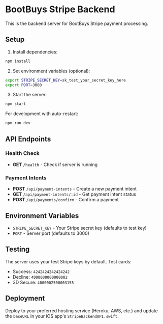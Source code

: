 # BootBuys Stripe Backend

This is the backend server for BootBuys Stripe payment processing.

## Setup

1. Install dependencies:
```bash
npm install
```

2. Set environment variables (optional):
```bash
export STRIPE_SECRET_KEY=sk_test_your_secret_key_here
export PORT=3000
```

3. Start the server:
```bash
npm start
```

For development with auto-restart:
```bash
npm run dev
```

## API Endpoints

### Health Check
- **GET** `/health` - Check if server is running

### Payment Intents
- **POST** `/api/payment-intents` - Create a new payment intent
- **GET** `/api/payment-intents/:id` - Get payment intent status
- **POST** `/api/payments/confirm` - Confirm a payment

## Environment Variables

- `STRIPE_SECRET_KEY` - Your Stripe secret key (defaults to test key)
- `PORT` - Server port (defaults to 3000)

## Testing

The server uses your test Stripe keys by default. Test cards:
- Success: `4242424242424242`
- Decline: `4000000000000002`
- 3D Secure: `4000002500003155`

## Deployment

Deploy to your preferred hosting service (Heroku, AWS, etc.) and update the `baseURL` in your iOS app's `StripeBackendAPI.swift`.


